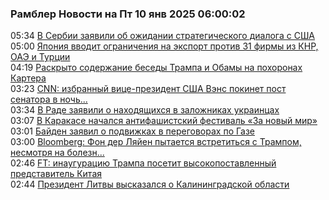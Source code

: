 <h3>Рамблер Новости на Пт 10 янв 2025 06:00:02</h3>
<div class="rssn table">
  <span class="smaller gray hspace">05:34</span>
  <a class="nodecor" href="https://news.rambler.ru/world/54024007-v-serbii-zayavili-ob-ozhidanii-strategicheskogo-dialoga-s-ssha/">В Сербии заявили об ожидании стратегического диалога с США</a>
</div>
<div class="rssn table">
  <span class="smaller gray hspace">05:00</span>
  <a class="nodecor" href="https://news.rambler.ru/world/54023943-yaponiya-vvodit-ogranicheniya-na-eksport-protiv-31-firmy-iz-knr-oae-i-turtsii/">Япония вводит ограничения на экспорт против 31 фирмы из КНР, ОАЭ и Турции</a>
</div>
<div class="rssn table">
  <span class="smaller gray hspace">04:19</span>
  <a class="nodecor" href="https://news.rambler.ru/world/54023811-raskryto-soderzhanie-besedy-trampa-i-obamy-na-pohoronah-kartera/">Раскрыто содержание беседы Трампа и Обамы на похоронах Картера</a>
</div>
<div class="rssn table">
  <span class="smaller gray hspace">03:23</span>
  <a class="nodecor" href="https://news.rambler.ru/world/54023861-snn-izbrannyy-vitse-prezident-ssha-vens-pokinet-post-senatora-v-noch-na-10-yanvarya/">СNN: избранный вице-президент США Вэнс покинет пост сенатора в ночь...</a>
</div>
<div class="rssn table">
  <span class="smaller gray hspace">03:34</span>
  <a class="nodecor" href="https://news.rambler.ru/world/54023870-v-rade-zayavili-o-nahodyaschihsya-v-zalozhnikah-ukraintsah/">В Раде заявили о находящихся в заложниках украинцах</a>
</div>
<div class="rssn table">
  <span class="smaller gray hspace">03:07</span>
  <a class="nodecor" href="https://news.rambler.ru/world/54023843-v-karakase-nachalsya-antifashistskiy-festival-za-novyy-mir/">В Каракасе начался антифашистский фестиваль «За новый мир»</a>
</div>
<div class="rssn table">
  <span class="smaller gray hspace">03:01</span>
  <a class="nodecor" href="https://news.rambler.ru/world/54023831-bayden-zayavil-o-podvizhkah-v-peregovorah-po-gaze/">Байден заявил о подвижках в переговорах по Газе</a>
</div>
<div class="rssn table">
  <span class="smaller gray hspace">03:00</span>
  <a class="nodecor" href="https://news.rambler.ru/world/54023695-bloomberg-fon-der-lyayen-pytaetsya-vstretitsya-s-trampom-nesmotrya-na-bolezn/">Bloomberg: Фон дер Ляйен пытается встретиться с Трампом, несмотря на болезн...</a>
</div>
<div class="rssn table">
  <span class="smaller gray hspace">02:46</span>
  <a class="nodecor" href="https://news.rambler.ru/world/54023825-ft-inauguratsiyu-trampa-posetit-vysokopostavlennyy-predstavitel-kitaya/">FT: инаугурацию Трампа посетит высокопоставленный представитель Китая</a>
</div>
<div class="rssn table">
  <span class="smaller gray hspace">02:44</span>
  <a class="nodecor" href="https://news.rambler.ru/world/54023786-prezident-litvy-vyskazalsya-o-kaliningradskoy-oblasti/">Президент Литвы высказался о Калининградской области</a>
</div>